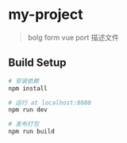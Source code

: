 # my-project

> bolg form vue port  描述文件

## Build Setup

``` bash
# 安装依赖
npm install

# 运行 at localhost:8080
npm run dev

# 发布打包
npm run build
```






